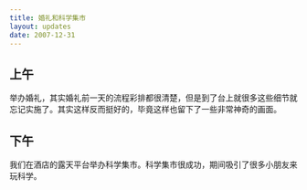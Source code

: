 ```yaml
---
title: 婚礼和科学集市
layout: updates
date: 2007-12-31
---
```


## 上午

举办婚礼，其实婚礼前一天的流程彩排都很清楚，但是到了台上就很多这些细节就忘记实施了。其实这样反而挺好的，毕竟这样也留下了一些非常神奇的画面。

## 下午

我们在酒店的露天平台举办科学集市。科学集市很成功，期间吸引了很多小朋友来玩科学。